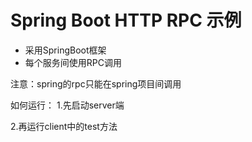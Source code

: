 # Spring Boot HTTP RPC 示例

- 采用SpringBoot框架
- 每个服务间使用RPC调用

注意：spring的rpc只能在spring项目间调用

如何运行：
1.先启动server端

2.再运行client中的test方法
